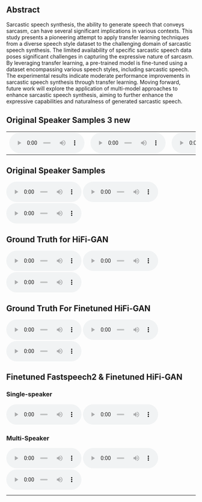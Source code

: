 ## Abstract
Sarcastic speech synthesis, the ability to generate speech that conveys sarcasm, can have several significant implications in various contexts. This study presents a pioneering attempt to apply transfer learning techniques from a diverse speech style dataset to the challenging domain of sarcastic speech synthesis. The limited availability of specific sarcastic speech data poses significant challenges in capturing the expressive nature of sarcasm. By leveraging transfer learning, a pre-trained model is fine-tuned using a dataset encompassing various speech styles, including sarcastic speech. The experimental results indicate moderate performance improvements in sarcastic speech synthesis through transfer learning. Moving forward, future work will explore the application of multi-model approaches to enhance sarcastic speech synthesis, aiming to further enhance the expressive capabilities and naturalness of generated sarcastic speech.

## Original Speaker Samples 3 new
<style>
	audio {
		width: 200px;
	}
	td {
		text-align: center;
	}
</style>

<table>
  <tr>
    <td style="white-space:nowrap;">
		<audio controls><source src="audio/1_60.wav" ></audio>
	</td>
	<td style="white-space:nowrap;">
		<audio controls><source src="audio/1_60.wav" ></audio>
	</td>
	<td style="white-space:nowrap;">
		<audio controls><source src="audio/1_60.wav" ></audio>
	</td>
  </tr>
</table>

## Original Speaker Samples
<p>
  <audio controls="controls">
    <source type="audio/wav" src="audio/1_60.wav"></source>
  </audio>
  <audio controls="controls">
    <source type="audio/wav" src="audio/1_80.wav"></source>
  </audio>
  <audio controls="controls">
    <source type="audio/wav" src="audio/1_70.wav"></source>
  </audio>
</p>

## Ground Truth for HiFi-GAN
<audio controls="controls">
    <source type="audio/wav" src="audio/1_60_generated_pre.wav"></source>
</audio>

<audio controls="controls">
    <source type="audio/wav" src="audio/2_2_generated_pre.wav"></source>
</audio>

<audio controls="controls">
    <source type="audio/wav" src="audio/2_3_generated_pre.wav"></source>
</audio>

## Ground Truth For Finetuned HiFi-GAN
<audio controls="controls">
    <source type="audio/wav" src="audio/1_60_generated_ft.wav"></source>
</audio>

<audio controls="controls">
    <source type="audio/wav" src="audio/2_2_generated_ft.wav"></source>
</audio>

<audio controls="controls">
    <source type="audio/wav" src="audio/2_3_generated_ft.wav"></source>
</audio>

## Finetuned Fastspeech2 & Finetuned HiFi-GAN
### Single-speaker
<audio controls="controls">
    <source type="audio/wav" src="audio/1_467_2.wav"></source>
</audio>

<audio controls="controls">
    <source type="audio/wav" src="audio/1_507_2.wav"></source>
</audio>

### Multi-Speaker
<audio controls="controls">
    <source type="audio/wav" src="audio/1_467_2_multi.wav"></source>
</audio>

<audio controls="controls">
    <source type="audio/wav" src="audio/1_507_2_multi.wav"></source>
</audio>

<audio controls="controls">
    <source type="audio/wav" src="audio/1_6427_2_multi.wav"></source>
</audio>






---

